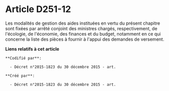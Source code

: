 # Article D251-12

Les modalités de gestion des aides instituées en vertu du présent chapitre sont fixées par arrêté conjoint des ministres
chargés, respectivement, de l'écologie, de l'économie, des finances et du budget, notamment en ce qui concerne la liste des
pièces à fournir à l'appui des demandes de versement.

**Liens relatifs à cet article**

	**Codifié par**:

	  - Décret n°2015-1823 du 30 décembre 2015 - art.

	**Créé par**:

	  - Décret n°2015-1823 du 30 décembre 2015 - art.
